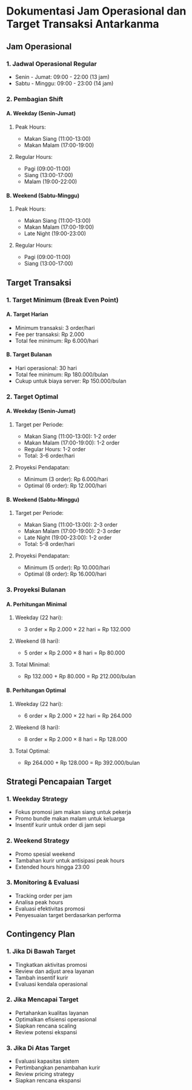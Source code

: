 # Dokumentasi Jam Operasional dan Target Transaksi Antarkanma

## Jam Operasional

### 1. Jadwal Operasional Regular
- Senin - Jumat: 09:00 - 22:00 (13 jam)
- Sabtu - Minggu: 09:00 - 23:00 (14 jam)

### 2. Pembagian Shift

#### A. Weekday (Senin-Jumat)
1. Peak Hours:
   - Makan Siang (11:00-13:00)
   - Makan Malam (17:00-19:00)

2. Regular Hours:
   - Pagi (09:00-11:00)
   - Siang (13:00-17:00)
   - Malam (19:00-22:00)

#### B. Weekend (Sabtu-Minggu)
1. Peak Hours:
   - Makan Siang (11:00-13:00)
   - Makan Malam (17:00-19:00)
   - Late Night (19:00-23:00)

2. Regular Hours:
   - Pagi (09:00-11:00)
   - Siang (13:00-17:00)

## Target Transaksi

### 1. Target Minimum (Break Even Point)

#### A. Target Harian
- Minimum transaksi: 3 order/hari
- Fee per transaksi: Rp 2.000
- Total fee minimum: Rp 6.000/hari

#### B. Target Bulanan
- Hari operasional: 30 hari
- Total fee minimum: Rp 180.000/bulan
- Cukup untuk biaya server: Rp 150.000/bulan

### 2. Target Optimal

#### A. Weekday (Senin-Jumat)
1. Target per Periode:
   - Makan Siang (11:00-13:00): 1-2 order
   - Makan Malam (17:00-19:00): 1-2 order
   - Regular Hours: 1-2 order
   - Total: 3-6 order/hari

2. Proyeksi Pendapatan:
   - Minimum (3 order): Rp 6.000/hari
   - Optimal (6 order): Rp 12.000/hari

#### B. Weekend (Sabtu-Minggu)
1. Target per Periode:
   - Makan Siang (11:00-13:00): 2-3 order
   - Makan Malam (17:00-19:00): 2-3 order
   - Late Night (19:00-23:00): 1-2 order
   - Total: 5-8 order/hari

2. Proyeksi Pendapatan:
   - Minimum (5 order): Rp 10.000/hari
   - Optimal (8 order): Rp 16.000/hari

### 3. Proyeksi Bulanan

#### A. Perhitungan Minimal
1. Weekday (22 hari):
   - 3 order × Rp 2.000 × 22 hari = Rp 132.000

2. Weekend (8 hari):
   - 5 order × Rp 2.000 × 8 hari = Rp 80.000

3. Total Minimal:
   - Rp 132.000 + Rp 80.000 = Rp 212.000/bulan

#### B. Perhitungan Optimal
1. Weekday (22 hari):
   - 6 order × Rp 2.000 × 22 hari = Rp 264.000

2. Weekend (8 hari):
   - 8 order × Rp 2.000 × 8 hari = Rp 128.000

3. Total Optimal:
   - Rp 264.000 + Rp 128.000 = Rp 392.000/bulan

## Strategi Pencapaian Target

### 1. Weekday Strategy
- Fokus promosi jam makan siang untuk pekerja
- Promo bundle makan malam untuk keluarga
- Insentif kurir untuk order di jam sepi

### 2. Weekend Strategy
- Promo spesial weekend
- Tambahan kurir untuk antisipasi peak hours
- Extended hours hingga 23:00

### 3. Monitoring & Evaluasi
- Tracking order per jam
- Analisa peak hours
- Evaluasi efektivitas promosi
- Penyesuaian target berdasarkan performa

## Contingency Plan

### 1. Jika Di Bawah Target
- Tingkatkan aktivitas promosi
- Review dan adjust area layanan
- Tambah insentif kurir
- Evaluasi kendala operasional

### 2. Jika Mencapai Target
- Pertahankan kualitas layanan
- Optimalkan efisiensi operasional
- Siapkan rencana scaling
- Review potensi ekspansi

### 3. Jika Di Atas Target
- Evaluasi kapasitas sistem
- Pertimbangkan penambahan kurir
- Review pricing strategy
- Siapkan rencana ekspansi
